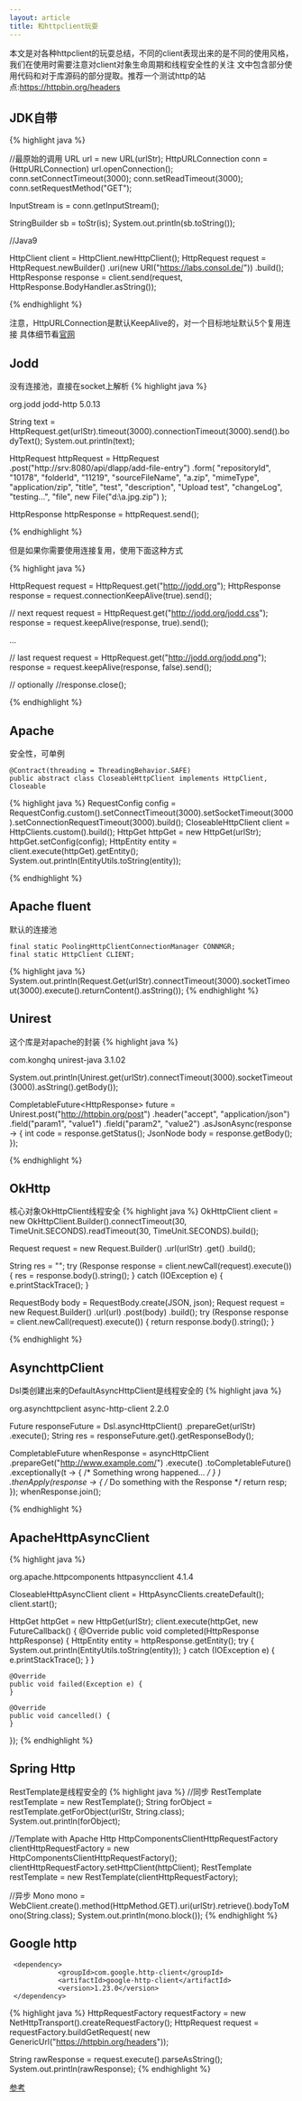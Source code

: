 ```yaml
---
layout: article
title: 和httpclient玩耍
---
```

本文是对各种httpclient的玩耍总结，不同的client表现出来的是不同的使用风格，我们在使用时需要注意对client对象生命周期和线程安全性的关注
文中包含部分使用代码和对于库源码的部分提取。推荐一个测试http的站点:https://httpbin.org/headers

## JDK自带
{% highlight java %}

//最原始的调用
URL url = new URL(urlStr);
HttpURLConnection conn = (HttpURLConnection) url.openConnection();
conn.setConnectTimeout(3000);
conn.setReadTimeout(3000);
conn.setRequestMethod("GET");

InputStream is = conn.getInputStream();

StringBuilder sb = toStr(is);
System.out.println(sb.toString());


//Java9

HttpClient client = HttpClient.newHttpClient();
HttpRequest request = HttpRequest.newBuilder()
    .uri(new URI("https://labs.consol.de/"))
    .build();
HttpResponse<String> response = client.send(request, HttpResponse.BodyHandler.asString());

{% endhighlight %}

注意，HttpURLConnection是默认KeepAlive的，对一个目标地址默认5个复用连接
具体细节看[官网](https://docs.oracle.com/javase/7/docs/technotes/guides/net/http-keepalive.html)


## Jodd
没有连接池，直接在socket上解析
{% highlight java %}

<dependency>
    <groupId>org.jodd</groupId>
    <artifactId>jodd-http</artifactId>
    <version>5.0.13</version>
</dependency>

String text = HttpRequest.get(urlStr).timeout(3000).connectionTimeout(3000).send().bodyText();
System.out.println(text);


HttpRequest httpRequest = HttpRequest
        .post("http://srv:8080/api/dlapp/add-file-entry")
        .form(
            "repositoryId", "10178",
            "folderId", "11219",
            "sourceFileName", "a.zip",
            "mimeType", "application/zip",
            "title", "test",
            "description", "Upload test",
            "changeLog", "testing...",
            "file", new File("d:\\a.jpg.zip")
        );

HttpResponse httpResponse = httpRequest.send();
    
{% endhighlight %}

但是如果你需要使用连接复用，使用下面这种方式

{% highlight java %}

HttpRequest request = HttpRequest.get("http://jodd.org");
HttpResponse response = request.connectionKeepAlive(true).send();

// next request
request = HttpRequest.get("http://jodd.org/jodd.css");
response = request.keepAlive(response, true).send();

...

// last request
request = HttpRequest.get("http://jodd.org/jodd.png");
response = request.keepAlive(response, false).send();

// optionally
//response.close();

{% endhighlight %}


## Apache
安全性，可单例
```
@Contract(threading = ThreadingBehavior.SAFE)
public abstract class CloseableHttpClient implements HttpClient, Closeable
```

{% highlight java %}
RequestConfig config = RequestConfig.custom().setConnectTimeout(3000).setSocketTimeout(3000).setConnectionRequestTimeout(3000).build();
CloseableHttpClient client = HttpClients.custom().build();
HttpGet httpGet = new HttpGet(urlStr);
httpGet.setConfig(config);
HttpEntity entity = client.execute(httpGet).getEntity();
System.out.println(EntityUtils.toString(entity));

{% endhighlight %}

## Apache fluent

默认的连接池
```
final static PoolingHttpClientConnectionManager CONNMGR;
final static HttpClient CLIENT;
```
    
{% highlight java %}
System.out.println(Request.Get(urlStr).connectTimeout(3000).socketTimeout(3000).execute().returnContent().asString());
{% endhighlight %}

## Unirest
这个库是对apache的封装
{% highlight java %}

<dependency>
    <groupId>com.konghq</groupId>
    <artifactId>unirest-java</artifactId>
    <version>3.1.02</version>
</dependency>
        
System.out.println(Unirest.get(urlStr).connectTimeout(3000).socketTimeout(3000).asString().getBody());

CompletableFuture<HttpResponse<JsonNode>> future = Unirest.post("http://httpbin.org/post")
  .header("accept", "application/json")
  .field("param1", "value1")
  .field("param2", "value2")
  .asJsonAsync(response -> {
        int code = response.getStatus();
        JsonNode body = response.getBody();
    });
    
{% endhighlight %}


## OkHttp
核心对象OkHttpClient线程安全
{% highlight java %}
OkHttpClient client = new OkHttpClient.Builder().connectTimeout(30, TimeUnit.SECONDS).readTimeout(30, TimeUnit.SECONDS).build();

Request request = new Request.Builder()
        .url(urlStr)
        .get()
        .build();

String res = "";
try (Response response = client.newCall(request).execute()) {
    res = response.body().string();
} catch (IOException e) {
    e.printStackTrace();
}


RequestBody body = RequestBody.create(JSON, json);
Request request = new Request.Builder()
  .url(url)
  .post(body)
  .build();
try (Response response = client.newCall(request).execute()) {
return response.body().string();
}

{% endhighlight %}


## AsynchttpClient
Dsl类创建出来的DefaultAsyncHttpClient是线程安全的
{% highlight java %}


 <dependency>
            <groupId>org.asynchttpclient</groupId>
            <artifactId>async-http-client</artifactId>
            <version>2.2.0</version>
</dependency>



Future<Response> responseFuture = Dsl.asyncHttpClient()
        .prepareGet(urlStr)
        .execute();
String res = responseFuture.get().getResponseBody();


CompletableFuture<Response> whenResponse = asyncHttpClient
            .prepareGet("http://www.example.com/")
            .execute()
            .toCompletableFuture()
            .exceptionally(t -> { /* Something wrong happened... */  } )
            .thenApply(response -> { /*  Do something with the Response */ return resp; });
whenResponse.join(); 


{% endhighlight %}

## ApacheHttpAsyncClient
{% highlight java %}

<dependency>
            <groupId>org.apache.httpcomponents</groupId>
            <artifactId>httpasyncclient</artifactId>
            <version>4.1.4</version>
</dependency>
        
CloseableHttpAsyncClient client = HttpAsyncClients.createDefault();
client.start();

HttpGet httpGet = new HttpGet(urlStr);
client.execute(httpGet, new FutureCallback<HttpResponse>() {
    @Override
    public void completed(HttpResponse httpResponse) {
        HttpEntity entity = httpResponse.getEntity();
        try {
            System.out.println(EntityUtils.toString(entity));
        } catch (IOException e) {
            e.printStackTrace();
        }
    }

    @Override
    public void failed(Exception e) {
    }

    @Override
    public void cancelled() {
    }
});
{% endhighlight %}


## Spring Http
RestTemplate是线程安全的
{% highlight java %}
//同步
RestTemplate restTemplate = new RestTemplate();
String forObject = restTemplate.getForObject(urlStr, String.class);
System.out.println(forObject);

//Template with Apache Http
HttpComponentsClientHttpRequestFactory clientHttpRequestFactory = new HttpComponentsClientHttpRequestFactory();
clientHttpRequestFactory.setHttpClient(httpClient);
RestTemplate restTemplate = new RestTemplate(clientHttpRequestFactory);

//异步
Mono<String> mono = WebClient.create().method(HttpMethod.GET).uri(urlStr).retrieve().bodyToMono(String.class);
System.out.println(mono.block());
{% endhighlight %}


## Google http

```
 <dependency>
            <groupId>com.google.http-client</groupId>
            <artifactId>google-http-client</artifactId>
            <version>1.23.0</version>
 </dependency>
```

{% highlight java %}
HttpRequestFactory requestFactory
                = new NetHttpTransport().createRequestFactory();
HttpRequest request = requestFactory.buildGetRequest(
        new GenericUrl("https://httpbin.org/headers"));

String rawResponse = request.execute().parseAsString();
System.out.println(rawResponse);
{% endhighlight %}


[参考](https://github.com/eugenp/tutorials/tree/master/libraries-http)